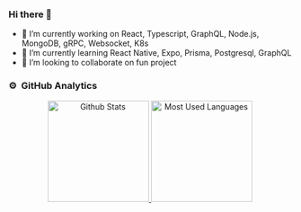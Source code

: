 ### Hi there 👋

- 🔭 I’m currently working on React, Typescript, GraphQL, Node.js, MongoDB, gRPC, Websocket, K8s
- 🌱 I’m currently learning React Native, Expo, Prisma, Postgresql, GraphQL
- 👯 I’m looking to collaborate on fun project

### ⚙️ &nbsp;GitHub Analytics

<p align="center">
  <a href="https://github.com/arnaud-zg">
    <img alt="Github Stats" height="180em" src="https://github-readme-stats.vercel.app/api?username=arnaud-zg&show_icons=true&include_all_commits=true&count_private=true&cache_seconds=86400&theme=gotham" />
    <img alt="Most Used Languages" height="180em" src="https://github-readme-stats.vercel.app/api/top-langs/?username=arnaud-zg&cache_seconds=86400&layout=compact&theme=gotham" />
  </a>
</p>

<!--
- 🤔 I’m looking for help with ... 
- 💬 Ask me about ...
- 📫 How to reach me: ...
- 😄 Pronouns: ...
- ⚡ Fun fact: ...
-->
